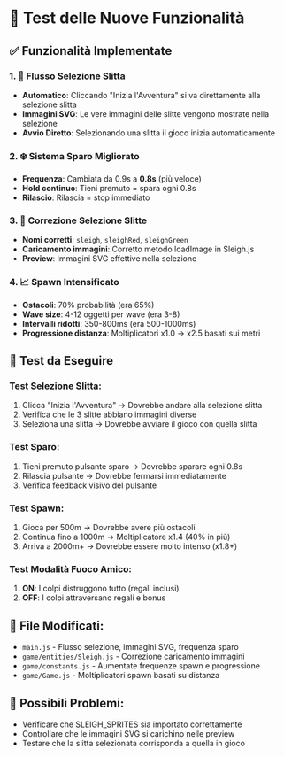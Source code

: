 # 🧪 Test delle Nuove Funzionalità

## ✅ Funzionalità Implementate

### 1. 🚁 Flusso Selezione Slitta
- **Automatico**: Cliccando "Inizia l'Avventura" si va direttamente alla selezione slitta
- **Immagini SVG**: Le vere immagini delle slitte vengono mostrate nella selezione
- **Avvio Diretto**: Selezionando una slitta il gioco inizia automaticamente

### 2. ❄️ Sistema Sparo Migliorato  
- **Frequenza**: Cambiata da 0.9s a **0.8s** (più veloce)
- **Hold continuo**: Tieni premuto = spara ogni 0.8s
- **Rilascio**: Rilascia = stop immediato

### 3. 🔄 Correzione Selezione Slitte
- **Nomi corretti**: `sleigh`, `sleighRed`, `sleighGreen`
- **Caricamento immagini**: Corretto metodo loadImage in Sleigh.js
- **Preview**: Immagini SVG effettive nella selezione

### 4. 📈 Spawn Intensificato
- **Ostacoli**: 70% probabilità (era 65%)
- **Wave size**: 4-12 oggetti per wave (era 3-8)
- **Intervalli ridotti**: 350-800ms (era 500-1000ms)
- **Progressione distanza**: Moltiplicatori x1.0 → x2.5 basati sui metri

## 🎯 Test da Eseguire

### Test Selezione Slitta:
1. Clicca "Inizia l'Avventura" → Dovrebbe andare alla selezione slitta
2. Verifica che le 3 slitte abbiano immagini diverse
3. Seleziona una slitta → Dovrebbe avviare il gioco con quella slitta

### Test Sparo:
1. Tieni premuto pulsante sparo → Dovrebbe sparare ogni 0.8s
2. Rilascia pulsante → Dovrebbe fermarsi immediatamente
3. Verifica feedback visivo del pulsante

### Test Spawn:
1. Gioca per 500m → Dovrebbe avere più ostacoli
2. Continua fino a 1000m → Moltiplicatore x1.4 (40% in più)
3. Arriva a 2000m+ → Dovrebbe essere molto intenso (x1.8+)

### Test Modalità Fuoco Amico:
1. **ON**: I colpi distruggono tutto (regali inclusi)
2. **OFF**: I colpi attraversano regali e bonus

## 🔧 File Modificati:
- `main.js` - Flusso selezione, immagini SVG, frequenza sparo
- `game/entities/Sleigh.js` - Correzione caricamento immagini
- `game/constants.js` - Aumentate frequenze spawn e progressione
- `game/Game.js` - Moltiplicatori spawn basati su distanza

## 🚨 Possibili Problemi:
- Verificare che SLEIGH_SPRITES sia importato correttamente
- Controllare che le immagini SVG si carichino nelle preview
- Testare che la slitta selezionata corrisponda a quella in gioco 